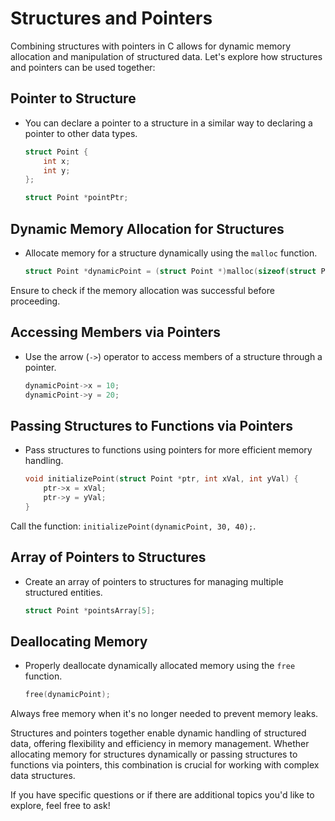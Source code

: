 # Structures and Pointers

Combining structures with pointers in C allows for dynamic memory allocation and manipulation of structured data. Let's
explore how structures and pointers can be used together:

## **Pointer to Structure**

- You can declare a pointer to a structure in a similar way to declaring a pointer to other data types.

    ```c
    struct Point {
        int x;
        int y;
    };

    struct Point *pointPtr;
    ```

## **Dynamic Memory Allocation for Structures**

- Allocate memory for a structure dynamically using the `malloc` function.

    ```c
    struct Point *dynamicPoint = (struct Point *)malloc(sizeof(struct Point));
    ```

Ensure to check if the memory allocation was successful before proceeding.

## **Accessing Members via Pointers**

- Use the arrow (`->`) operator to access members of a structure through a pointer.

    ```c
    dynamicPoint->x = 10;
    dynamicPoint->y = 20;
    ```

## **Passing Structures to Functions via Pointers**

- Pass structures to functions using pointers for more efficient memory handling.

    ```c
    void initializePoint(struct Point *ptr, int xVal, int yVal) {
        ptr->x = xVal;
        ptr->y = yVal;
    }
    ```

Call the function: `initializePoint(dynamicPoint, 30, 40);`.

## **Array of Pointers to Structures**

- Create an array of pointers to structures for managing multiple structured entities.

    ```c
    struct Point *pointsArray[5];
    ```

## **Deallocating Memory**

- Properly deallocate dynamically allocated memory using the `free` function.

    ```c
    free(dynamicPoint);
    ```

Always free memory when it's no longer needed to prevent memory leaks.

Structures and pointers together enable dynamic handling of structured data, offering flexibility and efficiency in
memory management. Whether allocating memory for structures dynamically or passing structures to functions via pointers,
this combination is crucial for working with complex data structures.

If you have specific questions or if there are additional topics you'd like to explore, feel free to ask!